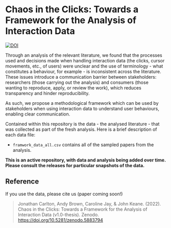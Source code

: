 # Chaos in the Clicks: Towards a Framework for the Analysis of Interaction Data

[![DOI](https://zenodo.org/badge/450113721.svg)](https://zenodo.org/badge/latestdoi/450113721)

Through an analysis of the relevant literature, we found that the processes used and decisions made when handling interaction data (the clicks, cursor movements, etc., of users) were unclear and the use of terminology - what constitutes a behaviour, for example - is inconsistent across the literature. These issues introduce a communication barrier between stakeholders: researchers (those carrying out the analysis) and consumers (those wanting to reproduce, apply, or review the work), which reduces transparency and hinder reproducibility. 

As such, we propose a methodological framework which can be used by stakeholders when using interaction data to understand user behaviours, enabling clear communication.

Contained within this repository is the data - the analysed literature - that was collected as part of the fresh analysis. Here is a brief description of each data file:

* `framwork_data_all.csv` contains all of the sampled papers from the analysis.

**This is an active repository, with data and analysis being added over time. Please consult the releases for particular snapshots of the data.**

## Reference
If you use the data, please cite us (paper coming soon!)

> Jonathan Carlton, Andy Brown, Caroline Jay, & John Keane. (2022). Chaos in the Clicks: Towards a Framework for the Analysis of Interaction Data (v1.0-thesis). Zenodo. https://doi.org/10.5281/zenodo.5883794
